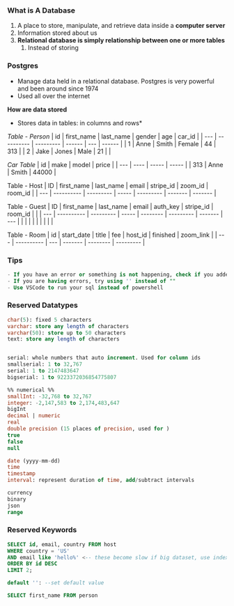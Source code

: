 ### What is A Database
1. A place to store, manipulate, and retrieve data inside a **computer server**
2. Information stored about us   
3. **Relational database is simply relationship between one or more tables**
	1. Instead of storing 

### Postgres
- Manage data held in a relational database. Postgres is very powerful and been around since 1974
- Used all over the internet

**How are data stored**
* Stores data in tables: in columns and rows*

*Table - Person*
| id  | first_name | last_name | gender | age | car_id |
| --- | ---------- | --------- | ------ | --- | ------ |
| 1   | Anne       | Smith     | Female | 44  | 313    |
| 2   | Jake       | Jones     | Male   | 21  |        |

*Car Table*
| id  | make | model | price |
| --- | ---- | ----- | ----- |
| 313 | Anne | Smith | 44000      |
















Table - Host
| ID  | first_name | last_name | email | stripe_id | zoom_id | room_id | 
| --- | ---------- | --------- | ----- | --------- | ------- | ------- |

Table - Guest 
| ID  | first_name | last_name | email | auth_key | stripe_id | room_id |     |
| --- | ---------- | --------- | ----- | -------- | --------- | ------- | --- |
|     |            |           |       |          |           |         |     |

Table - Room
| id  | start_date | title | fee | host_id | finished | zoom_link | 
| --- | ---------- | --- | ------- | -------- | --------- |



### Tips
```sql
- If you have an error or something is not happening, check if you added ;
- If you are having errors, try using '' instead of ""
- Use VSCode to run your sql instead of powershell
```
### Reserved Datatypes
```sql
char(5): fixed 5 characters
varchar: store any length of characters
varchar(50): store up to 50 characters
text: store any length of characters


serial: whole numbers that auto increment. Used for column ids
smallserial: 1 to 32,767
serial: 1 to 2147483647
bigserial: 1 to 9223372036854775807

%% numerical %%
smallInt: -32,768 to 32,767
integer: -2,147,583 to 2,174,483,647
bigInt
decimal | numeric
real
double precision (15 places of precision, used for )
true
false
null

date (yyyy-mm-dd)
time
timestamp
interval: represent duration of time, add/subtract intervals

currency
binary
json
range

```
### Reserved Keywords
```sql
SELECT id, email, country FROM host
WHERE country = 'US'
AND email like 'hello%' <-- these become slow if big dataset, use indexing
ORDER BY id DESC
LIMIT 2;
```

```sql
default '': --set default value
```

```sql
SELECT first_name FROM person



```